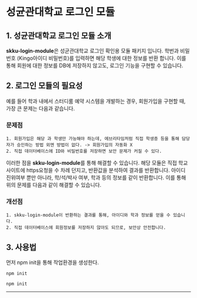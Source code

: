 성균관대학교 로그인 모듈
======================

## 1. 성균관대학교 로그인 모듈 소개
**skku-login-module**은 성균관대학교 로그인 확인용 모듈 패키지 입니다. 학번과 비밀번호 (Kingo아이디 비밀번호)를 입력하면 해당 학생에 대한 정보를 반환 합니다. 이를 통해 회원에 대한 정보를 DB에 저장하지 않고도, 로그인 기능을 구현할 수 있습니다. 

## 2. 로그인 모듈의 필요성
예를 들어 학과 내에서 스터디룸 예약 시스템을 개발하는 경우, 회원가입을 구현할 때, 가장 큰 문제는 다음과 같습니다.
### 문제점
	1. 회원가입은 해당 과 학생만 가능해야 하는데, 에브리타임처럼 직접 학생증 등을 통해 담당자가 승인하는 방법 외엔 방법이 없다. -> 회원가입의 자동화 X
	2. 직접 데이터베이스에 ID와 비밀번호를 저장하면 보안 문제가 커질 수 있다.

이러한 점을 **skku-login-module**를 통해 해결할 수 있습니다. 해당 모듈은 직접 학교 사이트에 https요청을 수 차례 던지고, 반환값을 분석하여 결과를 반환합니다. 아이디 진위여부 뿐만 아니라, 학/석/박사 여부, 학과 등의 정보를 같이 반환합니다. 이를 통해 위의 문제를 다음과 같이 해결할 수 있습니다.

### 개선점
	1. skku-login-module이 반환하는 결과를 통해, 아이디와 학과 정보를 얻을 수 있습니다.
	2. 직접 데이터베이스에 회원정보를 저장하지 않아도 되므로, 보안상 안전합니다.



## 3. 사용법
먼저 npm init을 통해 작업환경을 생성한다.

```
npm init
```

```
npm init
```
	

****